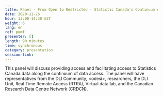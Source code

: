 ```yaml
---
title: Panel - From Open to Restricted - Statistic Canada’s Continuum of Data Access
date: 2020-11-26
hour: 13:00-14:30 EST
weight: 6
lang: en
ref: pumf
presenter: []
length: 90 minutes
time: synchronous
category: presentation
session-link:
---
```

This panel will discuss providing access and facilitating access to Statistics Canada data along the continuum of data access.<!--more--> The panel will have representatives from the DLI Community, \<odesi\>, researchers, the DLI Unit, Real Time Remote Access (RTRA), Virtual data lab, and the Canadian Research Data Centre Network (CRDCN). 
